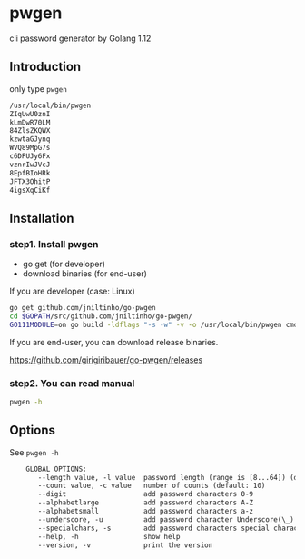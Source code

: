 # pwgen

cli password generator by Golang 1.12

## Introduction

only type `pwgen`

```bash
/usr/local/bin/pwgen
ZIqUwU0znI
kLmDwR70LM
84ZlsZKQWX
kzwtaGJynq
WVQ89MpG7s
c6DPUJy6Fx
vznrIwJVcJ
8EpfBIoHRk
JFTX3OhitP
4igsXqCiKf
```

## Installation

### step1. Install pwgen

* go get (for developer)
* download binaries (for end-user)

If you are developer (case: Linux)

```bash
go get github.com/jniltinho/go-pwgen
cd $GOPATH/src/github.com/jniltinho/go-pwgen/
GO111MODULE=on go build -ldflags "-s -w" -v -o /usr/local/bin/pwgen cmd/pw/*.go
```

If you are end-user, you can download release binaries.

<https://github.com/girigiribauer/go-pwgen/releases>

### step2. You can read manual

```bash
pwgen -h
```

## Options

See `pwgen -h`

```txt
    GLOBAL OPTIONS:
       --length value, -l value  password length (range is [8...64]) (default: 10)
       --count value, -c value   number of counts (default: 10)
       --digit                   add password characters 0-9
       --alphabetlarge           add password characters A-Z
       --alphabetsmall           add password characters a-z
       --underscore, -u          add password character Underscore(\_)
       --specialchars, -s        add password characters special characters, exclude from Space, Backslash, Underscore and Delete
       --help, -h                show help
       --version, -v             print the version
```